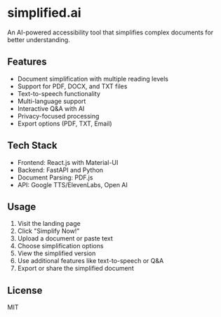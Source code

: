 # simplified.ai

An AI-powered accessibility tool that simplifies complex documents for better understanding.

## Features

- Document simplification with multiple reading levels
- Support for PDF, DOCX, and TXT files
- Text-to-speech functionality
- Multi-language support
- Interactive Q&A with AI
- Privacy-focused processing
- Export options (PDF, TXT, Email)

## Tech Stack

- Frontend: React.js with Material-UI
- Backend: FastAPI and Python
- Document Parsing: PDF.js
- API: Google TTS/ElevenLabs, Open AI


## Usage

1. Visit the landing page
2. Click "Simplify Now!"
3. Upload a document or paste text
4. Choose simplification options
5. View the simplified version
6. Use additional features like text-to-speech or Q&A
7. Export or share the simplified document


## License

MIT
